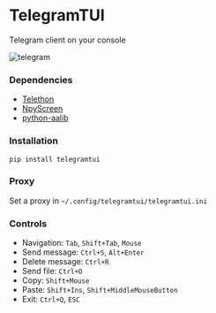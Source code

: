 # TelegramTUI

Telegram client on your console

![telegram](https://user-images.githubusercontent.com/18473198/37569384-a4d32e70-2af2-11e8-948c-5a177b384657.png)


### Dependencies

* [Telethon](https://github.com/LonamiWebs/Telethon)
* [NpyScreen](https://github.com/bad-day/npyscreen)
* [python-aalib](http://jwilk.net/software/python-aalib)


### Installation

```pip install telegramtui```


### Proxy

Set a proxy in ```~/.config/telegramtui/telegramtui.ini```


### Controls

* Navigation: `Tab`, `Shift+Tab`, `Mouse`
* Send message: `Ctrl+S`, `Alt+Enter`  
* Delete message: `Ctrl+R`
* Send file: `Ctrl+O`
* Copy: `Shift+Mouse`
* Paste: `Shift+Ins`, `Shift+MiddleMouseButton`
* Exit: `Ctrl+Q`, `ESC`
